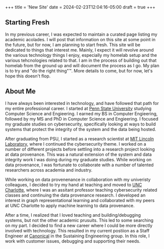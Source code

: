+++
title = 'New Site'
date = 2024-02-23T12:04:16-05:00
draft = true
+++

## Starting Fresh

In my previous career, I was expected to maintain a curated page listing my academic acolades. I will post that information on this site at some point in the future, but for now, I am planning to start fresh. This site will be dedicated to things that interest me. Mainly, I expect it will revolve around the various technology things I enjoy, especially my homelab setup and the various tehcnologies related to that. I am in the process of building out that homelab from the ground up and will document the process as I go. My plan is to try and "do the right thing"&trade;. More details to come, but for now, let's hope this doesn't flop.

## About Me

I have always been interested in technology, and have followed that path for my entire professional career. I started at [Penn State University][1] studying Computer Science and Engieering. I earned my BS in Computer Engieering, followed by my MS and PhD in Computer Science and Engieering. I focused my graduate studies on cybersecurity, specifically looking at ways to build systems that protect the integrity of the system and the data being hosted.

After graduating from PSU, I started as a research scientist at [MIT Lincoln Laboratory][2], where I continued the cybersecurity theme. I worked on a number of different projects before settling into a research project looking at data provenance. This was a natural extension of the system and data integrity work I was doing during my graduate studies. While working on data provenance, I was fortunate to collaborate with a number of talented researchers across academia and industry.

While working on data provenenance in collaboration with my univeristy colleagues, I decided to try my hand at teaching and moved to [UNC Charlotte][3], where I was an assitant professor teaching cybersecurity related classes and continuing the data provenance research. I developed an interest in graph representational learning and collaborated with my peers at UNC Charlotte to apply machine learning to data provenance.

After a time, I realized that I loved teaching and building/debugging systems, but not the other academic prusuits. This led to some searching on my part. I decided to find a new career where I could be more directly involved with technology. This resulted in my current postiion as a Staff Engineer at [Canonical][4] in the Sustaining Engineering group. In this role, I work with customer issues, debugging and supporting their needs.

[1]: <https://psu.edu>
[2]: <https://www.ll.mit.edu>
[3]: <https://charlotte.edu>
[4]: <https://canonical.com>